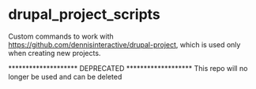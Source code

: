 # drupal_project_scripts

Custom commands to work with https://github.com/dennisinteractive/drupal-project, which is used only when creating new projects.

******************** DEPRECATED *******************
This repo will no longer be used and can be deleted
